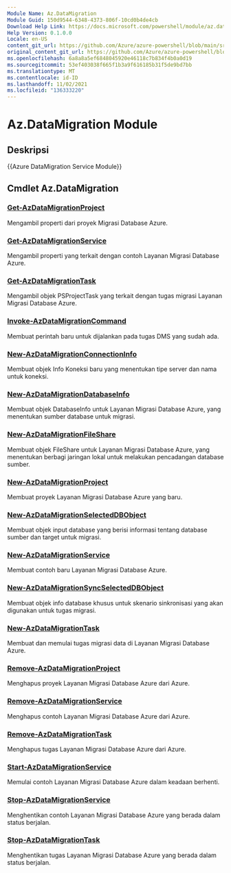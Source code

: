 ```yaml
---
Module Name: Az.DataMigration
Module Guid: 150d9544-6348-4373-806f-10cd0b4de4cb
Download Help Link: https://docs.microsoft.com/powershell/module/az.datamigration
Help Version: 0.1.0.0
Locale: en-US
content_git_url: https://github.com/Azure/azure-powershell/blob/main/src/DataMigration/DataMigration/help/Az.DataMigration.md
original_content_git_url: https://github.com/Azure/azure-powershell/blob/main/src/DataMigration/DataMigration/help/Az.DataMigration.md
ms.openlocfilehash: 6a8a8a5ef6848045920e46118c7b834f4b0a0d19
ms.sourcegitcommit: 53ef403038f665f1b3a9f616185b31f5de9bd7bb
ms.translationtype: MT
ms.contentlocale: id-ID
ms.lasthandoff: 11/02/2021
ms.locfileid: "136333220"
---
```

# Az.DataMigration Module
## Deskripsi
{{Azure DataMigration Service Module}}

## Cmdlet Az.DataMigration
### [Get-AzDataMigrationProject](Get-AzDataMigrationProject.md)
Mengambil properti dari proyek Migrasi Database Azure.

### [Get-AzDataMigrationService](Get-AzDataMigrationService.md)
Mengambil properti yang terkait dengan contoh Layanan Migrasi Database Azure. 

### [Get-AzDataMigrationTask](Get-AzDataMigrationTask.md)
Mengambil objek PSProjectTask yang terkait dengan tugas migrasi Layanan Migrasi Database Azure.

### [Invoke-AzDataMigrationCommand](Invoke-AzDataMigrationCommand.md)
Membuat perintah baru untuk dijalankan pada tugas DMS yang sudah ada.

### [New-AzDataMigrationConnectionInfo](New-AzDataMigrationConnectionInfo.md)
Membuat objek Info Koneksi baru yang menentukan tipe server dan nama untuk koneksi.

### [New-AzDataMigrationDatabaseInfo](New-AzDataMigrationDatabaseInfo.md)
Membuat objek DatabaseInfo untuk Layanan Migrasi Database Azure, yang menentukan sumber database untuk migrasi.

### [New-AzDataMigrationFileShare](New-AzDataMigrationFileShare.md)
Membuat objek FileShare untuk Layanan Migrasi Database Azure, yang menentukan berbagi jaringan lokal untuk melakukan pencadangan database sumber.

### [New-AzDataMigrationProject](New-AzDataMigrationProject.md)
Membuat proyek Layanan Migrasi Database Azure yang baru.

### [New-AzDataMigrationSelectedDBObject](New-AzDataMigrationSelectedDBObject.md)
Membuat objek input database yang berisi informasi tentang database sumber dan target untuk migrasi.

### [New-AzDataMigrationService](New-AzDataMigrationService.md)
Membuat contoh baru Layanan Migrasi Database Azure.

### [New-AzDataMigrationSyncSelectedDBObject](New-AzDataMigrationSyncSelectedDBObject.md)
Membuat objek info database khusus untuk skenario sinkronisasi yang akan digunakan untuk tugas migrasi.

### [New-AzDataMigrationTask](New-AzDataMigrationTask.md)
Membuat dan memulai tugas migrasi data di Layanan Migrasi Database Azure.

### [Remove-AzDataMigrationProject](Remove-AzDataMigrationProject.md)
Menghapus proyek Layanan Migrasi Database Azure dari Azure.

### [Remove-AzDataMigrationService](Remove-AzDataMigrationService.md)
Menghapus contoh Layanan Migrasi Database Azure dari Azure.

### [Remove-AzDataMigrationTask](Remove-AzDataMigrationTask.md)
Menghapus tugas Layanan Migrasi Database Azure dari Azure.

### [Start-AzDataMigrationService](Start-AzDataMigrationService.md)
Memulai contoh Layanan Migrasi Database Azure dalam keadaan berhenti. 

### [Stop-AzDataMigrationService](Stop-AzDataMigrationService.md)
Menghentikan contoh Layanan Migrasi Database Azure yang berada dalam status berjalan.

### [Stop-AzDataMigrationTask](Stop-AzDataMigrationTask.md)
Menghentikan tugas Layanan Migrasi Database Azure yang berada dalam status berjalan.

